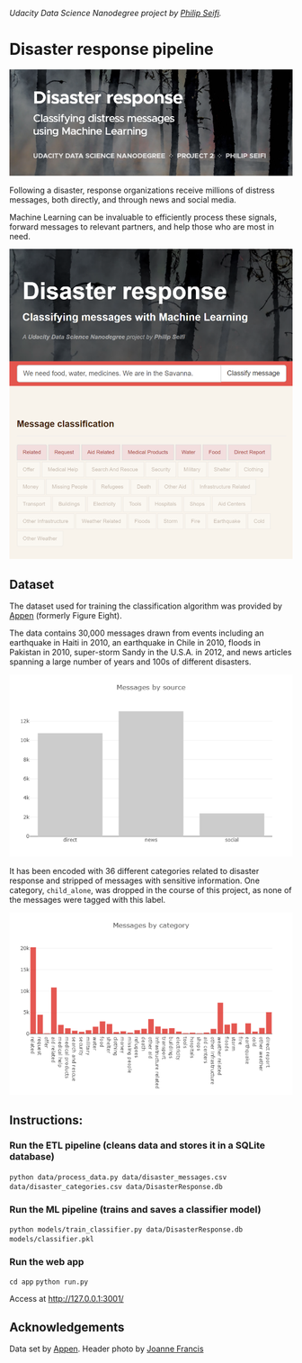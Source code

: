 _Udacity Data Science Nanodegree project by [Philip Seifi](https://www.seifi.co/)._

# Disaster response pipeline

![Project 2: Disaster Response Pipelines](readme/cover-p2.png)

Following a disaster, response organizations receive millions of distress messages, both directly, and through news and social media.

Machine Learning can be invaluable to efficiently process these signals, forward messages to relevant partners, and help those who are most in need.

![message sources](readme/classification.png)

## Dataset

The dataset used for training the classification algorithm was provided by [Appen](https://appen.com/datasets/combined-disaster-response-data/) (formerly Figure Eight).

The data contains 30,000 messages drawn from events including an earthquake in Haiti in 2010, an earthquake in Chile in 2010, floods in Pakistan in 2010, super-storm Sandy in the U.S.A. in 2012, and news articles spanning a large number of years and 100s of different disasters.

![message sources](readme/sources.png)

It has been encoded with 36 different categories related to disaster response and stripped of messages with sensitive information. One category, `child_alone`, was dropped in the course of this project, as none of the messages were tagged with this label.

![message categories](readme/categories.png)

## Instructions:
### Run the ETL pipeline (cleans data and stores it in a SQLite database)
`python data/process_data.py data/disaster_messages.csv data/disaster_categories.csv data/DisasterResponse.db`

### Run the ML pipeline (trains and saves a classifier model)
`python models/train_classifier.py data/DisasterResponse.db models/classifier.pkl`

### Run the web app
`cd app`
`python run.py`

Access at http://127.0.0.1:3001/

## Acknowledgements
Data set by [Appen](https://appen.com/datasets/combined-disaster-response-data/).
Header photo by [Joanne Francis](https://unsplash.com/photos/S9NQnIV4zOI)